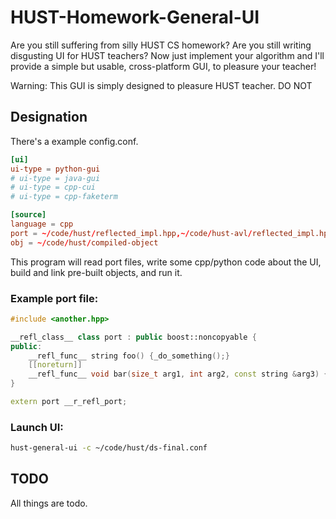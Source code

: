 # HUST-Homework-General-UI
Are you still suffering from silly HUST CS homework? Are you still writing disgusting UI for HUST teachers? Now just implement your algorithm and I'll provide a simple but usable, cross-platform GUI, to pleasure your teacher!

Warning: This GUI is simply designed to pleasure HUST teacher. DO NOT 

## Designation
There's a example config.conf.

```conf
[ui]
ui-type = python-gui
# ui-type = java-gui
# ui-type = cpp-cui
# ui-type = cpp-faketerm

[source]
language = cpp
port = ~/code/hust/reflected_impl.hpp,~/code/hust-avl/reflected_impl.hpp
obj = ~/code/hust/compiled-object
```

This program will read port files, write some cpp/python code about the UI, build and link pre-built objects, and run it.

### Example port file:
```C++
#include <another.hpp>

__refl_class__ class port : public boost::noncopyable {
public:
    __refl_func__ string foo() {_do_something();}
    [[noreturn]]
    __refl_func__ void bar(size_t arg1, int arg2, const string &arg3) {_do_another_thing(arg1,arg2,arg3);}
}

extern port __r_refl_port;
```

### Launch UI:
```sh
hust-general-ui -c ~/code/hust/ds-final.conf
```

## TODO
All things are todo.
